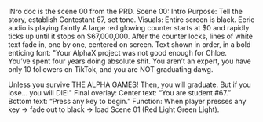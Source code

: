 INro doc is the scene 00 from the PRD.
Scene 00: Intro
Purpose: Tell the story, establish Contestant 67, set tone.
Visuals:
Entire screen is black.
Eerie audio is playing faintly
A large red glowing counter starts at $0 and rapidly ticks up until it stops on $67,000,000.
After the counter locks, lines of white text fade in, one by one, centered on screen.
Text shown in order, in a bold enticing font:
"Your AlphaX project was not good enough for Chloe.  
You’ve spent four years doing absolute shit. You aren’t an expert, you have only 10 followers on TikTok, and you are NOT graduating dawg.  

Unless you survive THE ALPHA GAMES! Then, you will graduate. But if you lose… you will DIE!" 
Final overlay:
Center text: “You are student #67.”
Bottom text: “Press any key to begin.”
Function:
When player presses any key → fade out to black → load Scene 01 (Red Light Green Light).

